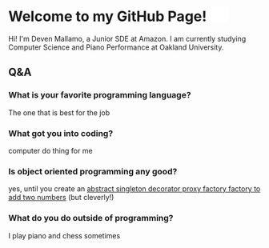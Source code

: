 # Welcome to my GitHub Page! <img src=handwave.svg>
 
Hi! I'm Deven Mallamo, a Junior SDE at Amazon. I am currently studying Computer Science and Piano Performance at Oakland University.

## Q&A

### What is your favorite programming language?

The one that is best for the job

### What got you into coding?

computer do thing for me 

### Is object oriented programming any good?

yes, until you create an [abstract singleton decorator proxy factory factory to add two numbers](https://github.com/NEVED123/AbstractSingletonNumberAdderDecoratorProxyFactoryFactory/blob/master/Main.java) (but cleverly!)

### What do you do outside of programming?

I play piano and chess sometimes


